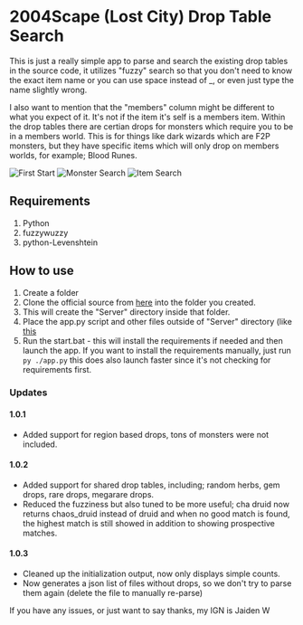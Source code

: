 # 2004Scape (Lost City) Drop Table Search

This is just a really simple app to parse and search the existing drop tables in the source code, it utilizes "fuzzy" search so that you don't need to know the exact item name or you can use space instead of _, or even just type the name slightly wrong.

I also want to mention that the "members" column might be different to what you expect of it. It's not if the item it's self is a members item. Within the drop tables there are certian drops for monsters which require you to be in a members world. This is for things like dark wizards which are F2P monsters, but they have specific items which will only drop on members worlds, for example; Blood Runes. 

![First Start](https://i.imgur.com/iLWhuIL.png)
![Monster Search](https://i.imgur.com/ZXPpGLr.png)
![Item Search](https://i.imgur.com/NoHermx.png)

## Requirements
1. Python
2. fuzzywuzzy
3. python-Levenshtein

## How to use
1. Create a folder
2. Clone the official source from [here](https://github.com/2004Scape/Server) into the folder you created.
3. This will create the "Server" directory inside that folder.
4. Place the app.py script and other files outside of "Server" directory (like [this](https://i.imgur.com/9UA5cQS.png)
5. Run the start.bat - this will install the requirements if needed and then launch the app. If you want to install the requirements manually, just run ``py ./app.py`` this does also launch faster since it's not checking for requirements first.

### Updates

#### 1.0.1 
- Added support for region based drops, tons of monsters were not included.

#### 1.0.2
- Added support for shared drop tables, including; random herbs, gem drops, rare drops, megarare drops.
- Reduced the fuzziness but also tuned to be more useful; cha druid now returns chaos_druid instead of druid and when no good match is found, the highest match is still showed in addition to showing prospective matches.

#### 1.0.3
- Cleaned up the initialization output, now only displays simple counts.
- Now generates a json list of files without drops, so we don't try to parse them again (delete the file to manually re-parse)

If you have any issues, or just want to say thanks, my IGN is Jaiden W
